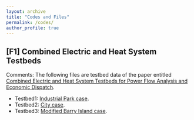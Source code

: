 ```yaml
---
layout: archive
title: "Codes and Files"
permalink: /codes/
author_profile: true
---
```


[F1] Combined Electric and Heat System Testbeds
-------
Comments: The following files are testbed data of the paper entitled [Combined Electric and Heat System Testbeds for Power Flow Analysis and Economic Dispatch](https://ieeexplore.ieee.org/abstract/document/9265441).

* Testbed1: [Industrial Park case](https://docs.google.com/spreadsheets/d/1Zvn3dvXOcQP_zVZ_s0LNUmSunfGlwfBB/edit?usp=sharing&ouid=108279062196019636273&rtpof=true&sd=true).
* Testbed2: [City case](https://docs.google.com/spreadsheets/d/1dQuWef6a_tvywI77WXcTAgsqmDyFGD3H/edit?usp=sharing&ouid=108279062196019636273&rtpof=true&sd=true).
* Testbed3: [Modified Barry Island case](https://docs.google.com/spreadsheets/d/1u0pp2BUgdesQ5lEBuuPDIRMhxS9INvC6/edit?usp=sharing&ouid=108279062196019636273&rtpof=true&sd=true).

<!-- {% if site.talkmap_link == true %}

<p style="text-decoration:underline;"><a href="/talkmap.html">See a map of all the places I've given a talk!</a></p>

{% endif %}

{% for post in site.talks reversed %}
  {% include archive-single-talk.html %}
{% endfor %}
 -->
